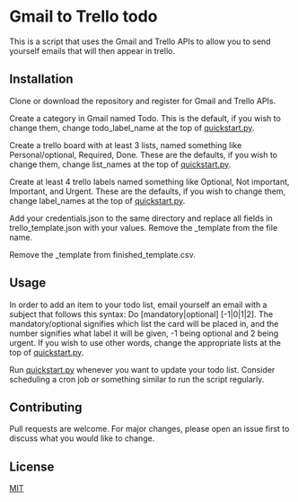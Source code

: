 # Gmail to Trello todo

This is a script that uses the Gmail and Trello APIs to allow you to send yourself emails that will then appear in trello.

## Installation

Clone or download the repository and register for Gmail and Trello APIs.

Create a category in Gmail named Todo. This is the default, if you wish to change them, change todo_label_name at the top of [quickstart.py](quickstart.py).

Create a trello board with at least 3 lists, named something like
Personal/optional, Required, Done.
These are the defaults, if you wish to change them, change list_names at the top of [quickstart.py](quickstart.py).

Create at least 4 trello labels named something like Optional, Not important, Important, and Urgent. 
These are the defaults, if you wish to change them, change label_names at the top of [quickstart.py](quickstart.py).

Add your credentials.json to the same directory and replace all fields in trello_template.json with your values. Remove the _template from the file name.

Remove the _template from finished_template.csv.

## Usage

In order to add an item to your todo list, email yourself an email with a subject that follows this syntax: Do [mandatory|optional] [-1|0|1|2]. The mandatory/optional signifies which list the card will be placed in, and the number signifies what label it will be given, -1 being optional and 2 being urgent. If you wish to use other words, change the appropriate lists at the top of [quickstart.py](quickstart.py).

Run [quickstart.py](quickstart.py) whenever you want to update your todo list. Consider scheduling a cron job or something similar to run the script regularly.

## Contributing
Pull requests are welcome. For major changes, please open an issue first to discuss what you would like to change.

## License
[MIT](https://choosealicense.com/licenses/mit/)